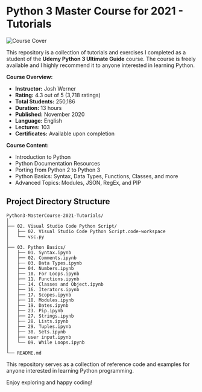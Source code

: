 # Python 3 Master Course for 2021 - Tutorials

![Course Cover](@course_cover_page.jpeg)

This repository is a collection of tutorials and exercises I completed as a student of the **Udemy Python 3 Ultimate Guide** course. The course is freely available and I highly recommend it to anyone interested in learning Python.

**Course Overview:**
- **Instructor:** Josh Werner
- **Rating:** 4.3 out of 5 (3,718 ratings)
- **Total Students:** 250,186
- **Duration:** 13 hours
- **Published:** November 2020
- **Language:** English
- **Lectures:** 103
- **Certificates:** Available upon completion

**Course Content:**
- Introduction to Python
- Python Documentation Resources
- Porting from Python 2 to Python 3
- Python Basics: Syntax, Data Types, Functions, Classes, and more
- Advanced Topics: Modules, JSON, RegEx, and PIP

## Project Directory Structure

```
Python3-MasterCourse-2021-Tutorials/
│
├── 02. Visual Studio Code Python Script/
│   ├── 02. Visual Studio Code Python Script.code-workspace
│   └── vsc.py
│
├── 03. Python Basics/
│   ├── 01. Syntax.ipynb
│   ├── 02. Comments.ipynb
│   ├── 03. Data Types.ipynb
│   ├── 04. Numbers.ipynb
│   ├── 10. For Loops.ipynb
│   ├── 11. Functions.ipynb
│   ├── 14. Classes and Object.ipynb
│   ├── 16. Iterators.ipynb
│   ├── 17. Scopes.ipynb
│   ├── 18. Modules.ipynb
│   ├── 19. Dates.ipynb
│   ├── 23. Pip.ipynb
│   ├── 27. Strings.ipynb
│   ├── 28. Lists.ipynb
│   ├── 29. Tuples.ipynb
│   ├── 30. Sets.ipynb
│   ├── user input.ipynb
│   └── 09. While Loops.ipynb
│
└── README.md
```

This repository serves as a collection of reference code and examples for anyone interested in learning Python programming.

Enjoy exploring and happy coding!